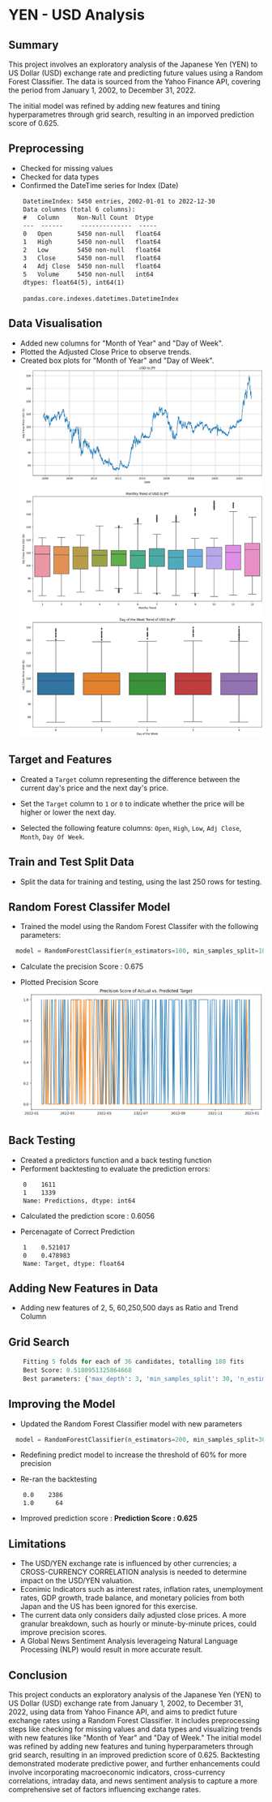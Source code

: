 # YEN - USD Analysis

## Summary
This project involves an exploratory analysis of the Japanese Yen (YEN) to US Dollar (USD) exchange rate and predicting future values using a Random Forest Classifier. The data is sourced from the Yahoo Finance API, covering the period from January 1, 2002, to December 31, 2022.

The initial model was refined by adding new features and tining hyperparametres through grid search, resulting in an imporved prediction score of 0.625.

## Preprocessing
- Checked for missing values
- Checked for data types
- Confirmed the DateTime series for Index (Date)

```plaintext
    DatetimeIndex: 5450 entries, 2002-01-01 to 2022-12-30
    Data columns (total 6 columns):
    #   Column     Non-Null Count  Dtype
    ---  ------     --------------  -----
    0   Open       5450 non-null   float64
    1   High       5450 non-null   float64
    2   Low        5450 non-null   float64
    3   Close      5450 non-null   float64
    4   Adj Close  5450 non-null   float64
    5   Volume     5450 non-null   int64
    dtypes: float64(5), int64(1)

    pandas.core.indexes.datetimes.DatetimeIndex
```
## Data Visualisation
- Added new columns for "Month of Year" and "Day of Week".
- Plotted the Adjusted Close Price to observe trends.
- Created box plots for "Month of Year" and "Day of Week".
![alt text](images_RFC/data_visulisation.png)


## Target and Features
- Created a `Target` column representing the difference between the current day's price and the next day's price.
- Set the `Target` column to `1` or `0` to indicate whether the price will be higher or lower the next day.

- Selected the following feature columns: `Open`, `High`, `Low`, `Adj Close`, `Month`, `Day Of Week`.


## Train and Test Split Data
- Split the data for training and testing, using the last 250 rows for testing.

## Random Forest Classifer Model
- Trained the model using the Random Forest Classifer with the following parameters:
```python
  model = RandomForestClassifier(n_estimators=100, min_samples_split=10, random_state=1)
```

- Calculate the precision Score : 0.675

- Plotted Precision Score
  ![alt text](images_RFC/precision_score.png)


## Back Testing
- Created a predictors function and a back testing function
- Performent backtesting to evaluate the prediction errors:
```plaintext
    0    1611
    1    1339
    Name: Predictions, dtype: int64
```
- Calculated the prediction score : 0.6056

- Percenagate of Correct Prediction
``` plaintext
    1    0.521017
    0    0.478983
    Name: Target, dtype: float64
```

## Adding New Features in Data
- Adding new features of 2, 5, 60,250,500 days as Ratio and Trend Column

## Grid Search
``` python
    Fitting 5 folds for each of 36 candidates, totalling 180 fits
    Best Score: 0.5180951325864668
    Best parameters: {'max_depth': 3, 'min_samples_split': 30, 'n_estimators': 200}

```

## Improving the Model
- Updated the Random Forest Classifier model with new parameters
```python
  model = RandomForestClassifier(n_estimators=200, min_samples_split=30, max_depth=3, random_state=1)
```

- Redefining predict model to increase the threshold of 60% for more precision

- Re-ran the backtesting
``` plaintext
    0.0    2386
    1.0      64

```
- Improved prediction score : **Prediction Score : 0.625**

## Limitations
- The USD/YEN exchange rate is influenced by other currencies; a CROSS-CURRENCY CORRELATION analysis is needed to determine impact on the USD/YEN valuation.
- Econimic Indicators such as interest rates, inflation rates, unemployment rates, GDP growth, trade balance, and monetary policies from both Japan and the US has been ignored for this exercise.
- The current data only considers daily adjusted close prices. A more granular breakdown, such as hourly or minute-by-minute prices, could improve precision scores.
- A Global News Sentiment Analysis leverageing Natural Language Processing (NLP) would result in more accurate result.

## Conclusion
This project conducts an exploratory analysis of the Japanese Yen (YEN) to US Dollar (USD) exchange rate from January 1, 2002, to December 31, 2022, using data from Yahoo Finance API, and aims to predict future exchange rates using a Random Forest Classifier. It includes preprocessing steps like checking for missing values and data types and visualizing trends with new features like "Month of Year" and "Day of Week." The initial model was refined by adding new features and tuning hyperparameters through grid search, resulting in an improved prediction score of 0.625. Backtesting demonstrated moderate predictive power, and further enhancements could involve incorporating macroeconomic indicators, cross-currency correlations, intraday data, and news sentiment analysis to capture a more comprehensive set of factors influencing exchange rates.
